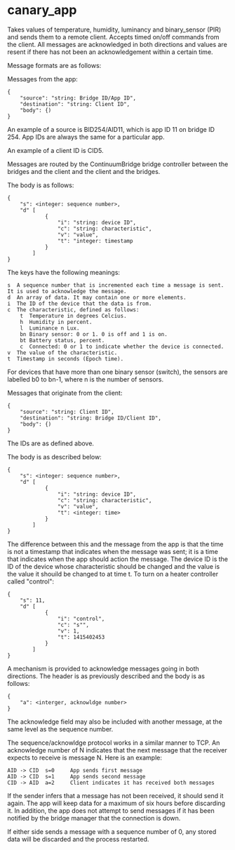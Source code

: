 canary_app
==========

Takes values of temperature, humidity, luminancy and binary_sensor (PIR) and sends them to a remote client. Accepts timed on/off commands from the client. All messages are acknowledged in both directions and values are resent if there has not been an acknowledgement within a certain time.

Message formats are as follows:

Messages from the app:

    {
        "source": "string: Bridge ID/App ID",
        "destination": "string: Client ID",
        "body": {)
    }

An example of a source is BID254/AID11, which is app ID 11 on bridge ID 254. App IDs are always the same for a particular app.

An example of a client ID is CID5. 

Messages are routed by the ContinuumBridge bridge controller between the bridges and the client and the client and the bridges.

The body is as follows:

    {
        "s": <integer: sequence number>,
        "d" [
                {
                    "i": "string: device ID",
                    "c": "string: characteristic",
                    "v": "value",
                    "t": "integer: timestamp
                }
            ]
    }

The keys have the following meanings:

    s  A sequence number that is incremented each time a message is sent. It is used to acknowledge the message.
    d  An array of data. It may contain one or more elements.
    i  The ID of the device that the data is from.
    c  The characteristic, defined as follows:
        t  Temperature in degrees Celcius.
        h  Humidity in percent.
        l  Luminance n Lux.
        bn Binary sensor: 0 or 1. 0 is off and 1 is on.
        bt Battery status, percent.
        c  Connected: 0 or 1 to indicate whether the device is connected.
    v  The value of the characteristic. 
    t  Timestamp in seconds (Epoch time).

For devices that have more than one binary sensor (switch), the sensors are labelled b0 to bn-1, where n is the number of sensors.

Messages that originate from the client:

    {
        "source": "string: Client ID",
        "destination": "string: Bridge ID/Client ID",
        "body": {)
    }

The IDs are as defined above.

The body is as described below:

    {
        "s": <integer: sequence number>,
        "d" [
                {
                    "i": "string: device ID",
                    "c": "string: characteristic",
                    "v": "value",
                    "t": <integer: time>
                }
            ]
    } 

The difference between this and the message from the app is that the time is not a timestamp that indicates when the message was sent; it is a time that indicates when the app should action the message. The device ID is the ID of the device whose characteristic should be changed and the value is the value it shouild be changed to at time t. To turn on a heater controller called "control":

    {
        "s": 11,
        "d" [
                {
                    "i": "control",
                    "c": "s"",
                    "v": 1,
                    "t": 1415402453
                }
            ]
    } 
    
A mechanism is provided to acknowledge messages going in both directions. The header is as previously described and the body is as follows:

    {
        "a": <interger, acknowldge number>
    } 

The acknowledge field may also be included with another message, at the same level as the sequence number.

The sequence/acknowldge protocol works in a similar manner to TCP. An acknowledge number of N indicates that the next message that the receiver expects to receive is message N. Here is an example:

    AID -> CID  s=0     App sends first message
    AID -> CID  s=1     App sends second message
    CID -> AID  a=2     Client indicates it has received both messages

If the sender infers that a message has not been received, it should send it again. The app will keep data for a maximum of six hours before discarding it. In addition, the app does not attempt to send messages if it has been notified by the bridge manager that the connection is down. 

If either side sends a message with a sequence number of 0, any stored data will be discarded and the process restarted.

